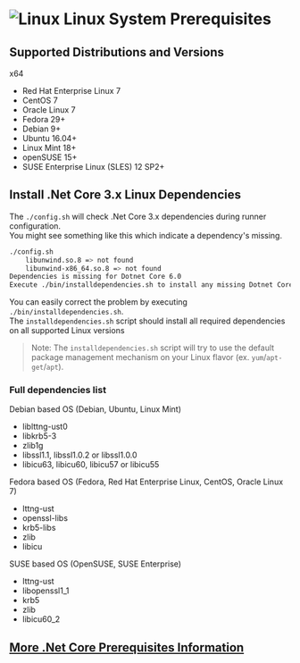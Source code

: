 

# ![Linux](../res/linux_med.png) Linux System Prerequisites

## Supported Distributions and Versions

x64
  - Red Hat Enterprise Linux 7
  - CentOS 7
  - Oracle Linux 7
  - Fedora 29+
  - Debian 9+
  - Ubuntu 16.04+
  - Linux Mint 18+
  - openSUSE 15+
  - SUSE Enterprise Linux (SLES) 12 SP2+

## Install .Net Core 3.x Linux Dependencies

The `./config.sh` will check .Net Core 3.x dependencies during runner configuration.  
You might see something like this which indicate a dependency's missing.
```bash
./config.sh
    libunwind.so.8 => not found
    libunwind-x86_64.so.8 => not found
Dependencies is missing for Dotnet Core 6.0
Execute ./bin/installdependencies.sh to install any missing Dotnet Core 6.0 dependencies.
```
You can easily correct the problem by executing `./bin/installdependencies.sh`.  
The `installdependencies.sh` script should install all required dependencies on all supported Linux versions  
> Note: The `installdependencies.sh` script will try to use the default package management mechanism on your Linux flavor (ex. `yum`/`apt-get`/`apt`).

### Full dependencies list

Debian based OS (Debian, Ubuntu, Linux Mint)

- liblttng-ust0
- libkrb5-3
- zlib1g
- libssl1.1, libssl1.0.2 or libssl1.0.0
- libicu63, libicu60, libicu57 or libicu55

Fedora based OS (Fedora, Red Hat Enterprise Linux, CentOS, Oracle Linux 7)

- lttng-ust
- openssl-libs
- krb5-libs
- zlib
- libicu

SUSE based OS (OpenSUSE, SUSE Enterprise)

- lttng-ust
- libopenssl1_1
- krb5
- zlib
- libicu60_2

## [More .Net Core Prerequisites Information](https://docs.microsoft.com/en-us/dotnet/core/linux-prerequisites?tabs=netcore2x)
